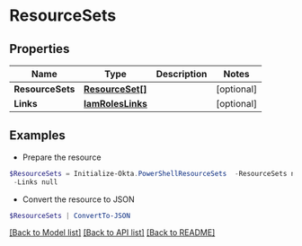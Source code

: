# ResourceSets
## Properties

Name | Type | Description | Notes
------------ | ------------- | ------------- | -------------
**ResourceSets** | [**ResourceSet[]**](ResourceSet.md) |  | [optional] 
**Links** | [**IamRolesLinks**](IamRolesLinks.md) |  | [optional] 

## Examples

- Prepare the resource
```powershell
$ResourceSets = Initialize-Okta.PowerShellResourceSets  -ResourceSets null `
 -Links null
```

- Convert the resource to JSON
```powershell
$ResourceSets | ConvertTo-JSON
```

[[Back to Model list]](../README.md#documentation-for-models) [[Back to API list]](../README.md#documentation-for-api-endpoints) [[Back to README]](../README.md)

